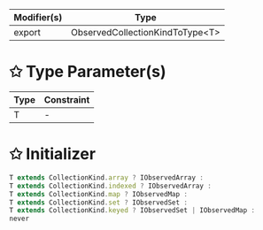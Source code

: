 | Modifier(s)                            | Type                     |
|----------------------------------------|--------------------------|
| export | ObservedCollectionKindToType&lt;T&gt; |

# &#10025; Type Parameter(s)

| Type | Constraint |
| ---- | ---------- |
| T    | -          |

# &#10025; Initializer

```ts
T extends CollectionKind.array ? IObservedArray :
T extends CollectionKind.indexed ? IObservedArray :
T extends CollectionKind.map ? IObservedMap :
T extends CollectionKind.set ? IObservedSet :
T extends CollectionKind.keyed ? IObservedSet | IObservedMap :
never
```